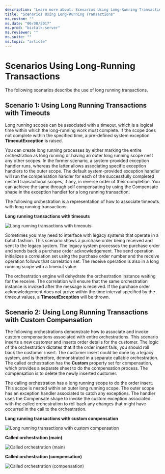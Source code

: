 ```yaml
---
description: "Learn more about: Scenarios Using Long-Running Transactions"
title: "Scenarios Using Long-Running Transactions"
ms.custom: ""
ms.date: "06/08/2017"
ms.prod: "biztalk-server"
ms.reviewer: ""
ms.suite: ""
ms.topic: "article"
---
```

# Scenarios Using Long-Running Transactions
The following scenarios describe the use of long running transactions.  
  
## Scenario 1: Using Long Running Transactions with Timeouts  
 Long running scopes can be associated with a timeout, which is a logical time within which the long-running work must complete. If the scope does not complete within the specified time, a pre-defined system exception **TimeoutException** is raised.  
  
 You can create long running processes by either marking the entire orchestration as long running or having an outer long running scope nest any other scopes. In the former scenario, a system-provided exception handler runs, whereas the latter allows associating specific exception handlers to the outer scope. The default system-provided exception handler will run the compensation handler for each of the successfully completed nested transactional scopes, if any, in reverse order of their completion. You can achieve the same through self compensating by using the Compensate shape in the exception handler for a long running transaction.  
  
 The following orchestration is a representation of how to associate timeouts with long running transactions.  
  
 **Long running transactions with timeouts**  
  
 ![Long running transactions with timeouts](../core/media/bts-trans-orch-fig7.gif "BTS_Trans_Orch_Fig7")  
  
 Sometimes you may need to interface with legacy systems that operate in a batch fashion. This scenario shows a purchase order being received and sent to the legacy system. The legacy system processes the purchase order and sends back a purchase order acknowledgement. The send operation initializes a correlation set using the purchase order number and the receive operation follows that correlation set. The receive operation is also in a long running scope with a timeout value.  
  
 The orchestration engine will dehydrate the orchestration instance waiting for the receive. The correlation will ensure that the same orchestration instance is invoked after the message is received. If the purchase order acknowledgement does not arrive within the time interval specified by the timeout values, a **TimeoutException** will be thrown.  
  
## Scenario 2: Using Long Running Transactions with Custom Compensation  
 The following orchestrations demonstrate how to associate and invoke custom compensations associated with entire orchestrations. This scenario inserts a new customer and inserts order details for the customer. The logic of the orchestration dictates that if the order insert fails, you should roll back the customer insert. The customer insert could be done by a legacy system, and is therefore, demonstrated in a separate callable orchestration. The called orchestration has the **Custom** property set for compensation, which provides a separate sheet to do the compensation process. The compensation is to delete the newly inserted customer.  
  
 The calling orchestration has a long running scope to do the order insert. This scope is nested within an outer long running scope. The outer scope has an exception handler associated to catch any exceptions. The handler uses the Compensate shape to invoke the custom exception associated with the called orchestration to roll back any changes that might have occurred in the call to the orchestration.  
  
 **Long running transactions with custom compensation**  
  
 ![Long running transactions with custom compensation](../core/media/bts-trans-orch-fig8.gif "BTS_Trans_Orch_Fig8")  
  
 **Called orchestration (main)**  
  
 ![Called orchestration &#40;main&#41;](../core/media/bts-trans-orch-fig9.gif "BTS_Trans_Orch_Fig9")  
  
 **Called orchestration (compensation)**  
  
 ![Called orchestration &#40;compensation&#41;](../core/media/bts-trans-orch-fig10.gif "BTS_Trans_Orch_Fig10")
